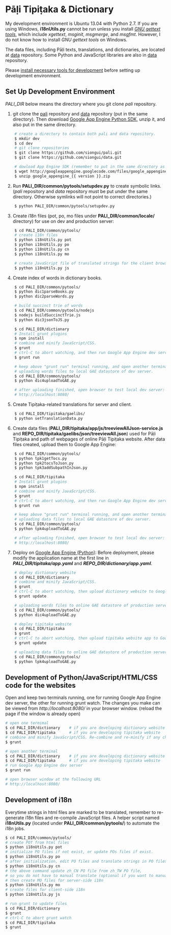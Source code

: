 # Pāḷi Tipiṭaka & Dictionary

My development environment is Ubuntu 13.04 with Python 2.7. If you are using Windows, <strong>i18nUtils.py</strong> cannot be run unless you install <em><a href="http://www.gnu.org/software/gettext/">GNU gettext tools</a></em>, which include <em>xgettext</em>, <em>msginit</em>, <em>msgmerge</em>, and <em>msgfmt</em>. However, I do not know how to install <em>GNU gettext tools</em> on Windows.

The data files, including Pāḷi texts, translations, and dictionaries, are located at [data](https://github.com/siongui/data) repository. Some Python and JavaScript libraries are also in [data](https://github.com/siongui/data) repository.

Please [install necessary tools for development](https://github.com/siongui/pali/blob/master/INSTALL.md) before setting up development environment.

## Set Up Development Environment

<i>PALI_DIR</i> below means the directory where you git clone <em>pali</em> repository.

1. git clone the [pali](https://github.com/siongui/pali) repository and [data](https://github.com/siongui/data) repository (put in the same directory). Then download [Google App Engine Python SDK](https://developers.google.com/appengine/downloads#Google_App_Engine_SDK_for_Python), unzip it, and also put in the same directory.
```bash
    # create a directory to contain both pali and data repository.
    $ mkdir dev
    $ cd dev
    # git clone repositories
    $ git clone https://github.com/siongui/pali.git
    $ git clone https://github.com/siongui/data.git

    # dowload App Engine SDK (remember to put in the same directory as git repositories)
    $ wget http://googleappengine.googlecode.com/files/google_appengine_{{ version }}.zip
    $ unzip google_appengine_{{ version }}.zip
```

2. Run <b>PALI_DIR/common/pytools/setupdev.py</b> to create symbolic links. (<em>pali</em> repository and <em>data</em> repository must be put under the same directory. Otherwise symlinks will not point to correct directories.)
```bash
    $ python PALI_DIR/common/pytools/setupdev.py
```

3. Create i18n files (pot, po, mo files under <strong>PALI_DIR/common/locale/</strong> directory) for use on dev and production server:
```bash
    $ cd PALI_DIR/common/pytools/
    # create i18n files
    $ python i18nUtils.py pot
    $ python i18nUtils.py po
    $ python i18nUtils.py cn
    $ python i18nUtils.py mo

    # create JavaScript file of translated strings for the client browser
    $ python i18nUtils.py js
```

4. Create index of words in dictionary books.
```bash
    $ cd PALI_DIR/common/pytools/
    $ python dic1parseBooks.py
    $ python dic2parseWords.py

    # build succinct trie of words
    $ cd PALI_DIR/common/pytools/nodejs
    $ nodejs buildSuccinctTrie.js
    $ python dic3jsonToJS.py

    $ cd PALI_DIR/dictionary
    # Install grunt plugins
    $ npm install
    # combine and minify JavaScript/CSS.
    $ grunt
    # ctrl-C to abort watching, and then run Google App Engine dev server.
    $ grunt run

    # keep above "grunt run" terminal running, and open another terminal
    # uploading words files to local GAE datastore of dev server.
    $ cd PALI_DIR/common/pytools/
    $ python dic4uploadToGAE.py

    # after uploading finished, open browser to test local dev server:
    # http://localhost:8080/
```

5. Create Tipiṭaka-related translations for server and client.
```bash
    $ cd PALI_DIR/tipitaka/gaelibs/
    $ python setTranslationData.py
```

6. Create data files (<strong>PALI_DIR/tipitaka/app/js/treeviewAllJson-service.js</strong> and <strong>REPO_DIR/tipitaka/gaelibs/json/treeviewAll.json</strong>) used for Pāḷi Tipiṭaka and path of webpages of online Pāḷi Tipiṭaka website. After data files created, upload them to Google App Engine:
```bash
    $ cd PALI_DIR/common/pytools/
    $ python tpk1getTocs.py
    $ python tpk2tocsToJson.py
    $ python tpk3addSubpathInJson.py

    $ cd PALI_DIR/tipitaka
    # Install grunt plugins
    $ npm install
    # combine and minify JavaScript/CSS.
    $ grunt
    # ctrl-C to abort watching, and then run Google App Engine dev server.
    $ grunt run

    # keep above "grunt run" terminal running, and open another terminal
    # uploading data files to local GAE datastore of dev server.
    $ cd PALI_DIR/common/pytools/
    $ python tpk4uploadToGAE.py

    # after uploading finished, open browser to test local dev server:
    # http://localhost:8080/
```

7. Deploy on [Google App Engine (Python)](https://developers.google.com/appengine/docs/python/gettingstartedpython27/uploading): Before deployment, please modify the application name at the first line in <i><b>PALI_DIR/tipitaka/app.yaml</b></i> and <i><b>REPO_DIR/dictionary/app.yaml</b></i>. 
```bash
    # deploy dictionary website
    $ cd PALI_DIR/dictionary
    # combine and minify JavaScript/CSS.
    $ grunt
    # ctrl-C to abort watching, then upload dictionary website to Google App Engine production server.
    $ grunt update

    # uploading words files to online GAE datastore of production server.
    $ cd PALI_DIR/common/pytools/
    $ python dic4uploadToGAE.py

    # deploy tipitaka website
    $ cd PALI_DIR/tipitaka
    $ grunt
    # ctrl-C to abort watching, then upload tipitaka website app to Google App Engine production server.
    $ grunt update

    # uploading data files to online GAE datastore of production server.
    $ cd PALI_DIR/common/pytools/
    $ python tpk4uploadToGAE.py
```

## Development of Python/JavaScript/HTML/CSS code for the websites

Open and keep two terminals running, one for running Google App Engine dev server, the other for running grunt watch. The changes you make can be viewed from <em>http://localhost:8080/</em> in your browser window. (reload the page if the window is already open)

```bash
# open one termimal
$ cd PALI_DIR/dictionary    # if you are developing dictionary website
$ cd PALI_DIR/tipitaka      # if you are developing tipitaka website
# combine and minify JavaScript/CSS. Re-combine and re-minify if any changes made.
$ grunt

# open another terminal
$ cd PALI_DIR/dictionary    # if you are developing dictionary website
$ cd PALI_DIR/tipitaka      # if you are developing tipitaka website
# run Google App Engine dev server
$ grunt run

# open browser window at the following URL
# http://localhost:8080/
```

## Development of i18n

Everytime strings in html files are marked to be translated, remember to re-generate i18n files and re-compile JavaScript files. A helper script named <b>i18nUtils.py</b> (located under <b>PALI_DIR/common/pytools/</b>) to automate the i18n jobs.

```bash
$ cd PALI_DIR/common/pytools/
# create POT from html files
$ python i18nUtils.py pot
# initialize PO files if not exist, or update POs files if exist.
$ python i18nUtils.py po
# after initialization, edit PO files and translate strings in PO files. Then
$ python i18nUtils.py cn
# the above command update zh_CN PO file from zh_TW PO file,
# so you do not have to manual translate (optional if you want to manually translate zh_CN PO file).
# then create MO files for server-side i18n
$ python i18nUtils.py mo
# create files for client-side i18n
$ python i18nUtils.py js

# run grunt to update files
$ cd PALI_DIR/dictionary
$ grunt
# ctrl-C to abort grunt watch
$ cd PALI_DIR/tipitaka
$ grunt
```

